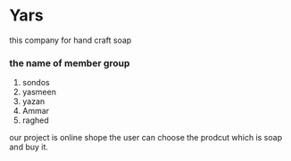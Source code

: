 # Yars
this company for hand craft soap

### the name of member group
1. sondos
2. yasmeen
3. yazan
4. Ammar
5. raghed


our project is online shope the user can choose the prodcut which is soap and buy it.
